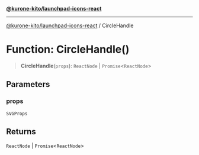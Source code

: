 [**@kurone-kito/launchpad-icons-react**](../README.md)

***

[@kurone-kito/launchpad-icons-react](../globals.md) / CircleHandle

# Function: CircleHandle()

> **CircleHandle**(`props`): `ReactNode` \| `Promise`\<`ReactNode`\>

## Parameters

### props

`SVGProps`

## Returns

`ReactNode` \| `Promise`\<`ReactNode`\>
